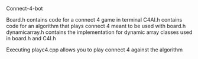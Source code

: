 Connect-4-bot

Board.h contains code for a connect 4 game in terminal
C4AI.h contains code for an algorithm that plays connect 4 meant to be used with board.h
dynamicarray.h contains the implementation for dynamic array classes used in board.h and C4I.h

Executing playc4.cpp allows you to play connect 4 against the algorithm
